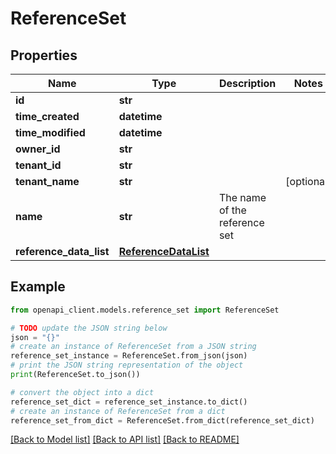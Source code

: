 # ReferenceSet


## Properties

Name | Type | Description | Notes
------------ | ------------- | ------------- | -------------
**id** | **str** |  | 
**time_created** | **datetime** |  | 
**time_modified** | **datetime** |  | 
**owner_id** | **str** |  | 
**tenant_id** | **str** |  | 
**tenant_name** | **str** |  | [optional] 
**name** | **str** | The name of the reference set | 
**reference_data_list** | [**ReferenceDataList**](ReferenceDataList.md) |  | 

## Example

```python
from openapi_client.models.reference_set import ReferenceSet

# TODO update the JSON string below
json = "{}"
# create an instance of ReferenceSet from a JSON string
reference_set_instance = ReferenceSet.from_json(json)
# print the JSON string representation of the object
print(ReferenceSet.to_json())

# convert the object into a dict
reference_set_dict = reference_set_instance.to_dict()
# create an instance of ReferenceSet from a dict
reference_set_from_dict = ReferenceSet.from_dict(reference_set_dict)
```
[[Back to Model list]](../README.md#documentation-for-models) [[Back to API list]](../README.md#documentation-for-api-endpoints) [[Back to README]](../README.md)


